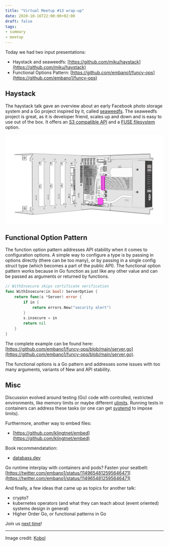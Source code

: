 ```yaml
---
title: "Virtual Meetup #13 wrap-up"
date: 2020-10-16T22:00:00+02:00
draft: false
tags:
- summary
- meetup
---
```


Today we had two input presentations:

* Haystack and seaweedfs: [https://github.com/miku/haystack](https://github.com/miku/haystack)
* Functional Options Pattern: [https://github.com/embano1/funcy-ops](https://github.com/embano1/funcy-ops)

## Haystack

The haystack talk gave an overview about an early Facebook photo storage system
and a Go project inspired by it, called
[seaweedfs](https://github.com/chrislusf/seaweedfs). The seaweedfs project is
great, as it is developer friend, scales up and down and is easy to use out of
the box. It offers an [S3 compatible
API](https://github.com/chrislusf/seaweedfs/wiki/Amazon-S3-API) and a [FUSE
filesystem](https://github.com/chrislusf/seaweedfs/wiki/FUSE-Mount) option.

![](/images/assembly_pic13.png)

## Functional Option Pattern

The function option pattern addresses API stability when it comes to
configuration options. A simple way to configure a type is by passing in
options directly (there can be too many), or by passing in a single config
struct type (which becomes a part of the public API). The functional option
pattern works because in Go function as just like any other value and can be
passed as arguments or returned by functions.

```go
// WithInsecure skips certificate verification
func WithInsecure(in bool) ServerOption {
    return func(s *Server) error {
        if in {
            return errors.New("security alert")
        }
        s.insecure = in
        return nil
    }
}
```

The complete example can be found here:
[https://github.com/embano1/funcy-ops/blob/main/server.go](https://github.com/embano1/funcy-ops/blob/main/server.go).

The functional options is a Go pattern and addresses some issues with too many
arguments, variants of New and API stability.

## Misc

Discussion evolved around testing (Go) code with controlled, restricted
environments, like memory limits or maybe different
[ulimits](https://man7.org/linux/man-pages/man3/ulimit.3.html). Running tests
in containers can address these tasks (or one can get
[systemd](https://wiki.archlinux.org/index.php/Cgroups#With_systemd_2) to
impose limits).

Furthermore, another way to embed files:

* [https://github.com/klingtnet/embed](https://github.com/klingtnet/embed)

Book recommendatation:

* [databass.dev](https://www.databass.dev/)

Go runtime interplay with containers and pods? Fasten your seatbelt:
[https://twitter.com/embano1/status/1149654812595646471](https://twitter.com/embano1/status/1149654812595646471)


And finally, a few ideas that came up as topics for another talk:

* crypto?
* kubernetes operators (and what they can teach about (event oriented) systems design in general)
* Higher Order Go, or functional patterns in Go

Join us [next time](https://www.meetup.com/Leipzig-Golang/events/268785591/)!

----

Image credit: [Kobol](https://wiki.kobol.io/helios64/intro/)
